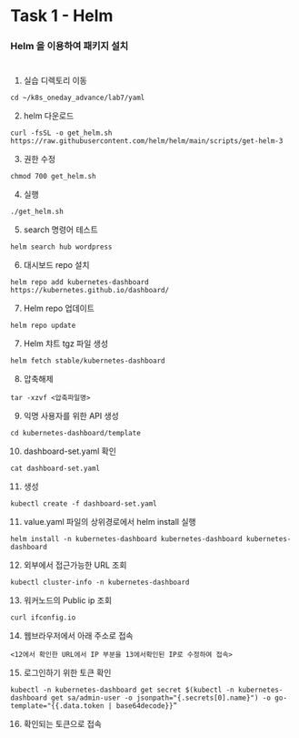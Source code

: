 # Task 1 - Helm

### Helm 을 이용하여 패키지 설치
#

1. 실습 디렉토리 이동
```
cd ~/k8s_oneday_advance/lab7/yaml
```

2. helm 다운로드
```
curl -fsSL -o get_helm.sh https://raw.githubusercontent.com/helm/helm/main/scripts/get-helm-3
```

3. 권한 수정
```
chmod 700 get_helm.sh
```

4. 실행
```
./get_helm.sh
```

5. search 명령어 테스트
```
helm search hub wordpress
```

6. 대시보드 repo 설치
```
helm repo add kubernetes-dashboard https://kubernetes.github.io/dashboard/
```

7. Helm repo 업데이트
```
helm repo update
```

7. Helm 챠트 tgz 파일 생성
```
helm fetch stable/kubernetes-dashboard
```

8. 압축해제
```
tar -xzvf <압축파일명>
```

9. 익명 사용자를 위한 API 생성
```
cd kubernetes-dashboard/template
```

10. dashboard-set.yaml 확인
```
cat dashboard-set.yaml
```

11. 생성
```
kubectl create -f dashboard-set.yaml
```

11. value.yaml 파일의 상위경로에서 helm install 실행
```
helm install -n kubernetes-dashboard kubernetes-dashboard kubernetes-dashboard
```

12. 외부에서 접근가능한 URL 조회
```
kubectl cluster-info -n kubernetes-dashboard
```

13. 워커노드의 Public ip 조회 
```
curl ifconfig.io
```

14. 웹브라우저에서 아래 주소로 접속
```
<12에서 확인한 URL에서 IP 부분을 13에서확인된 IP로 수정하여 접속>
```

15. 로그인하기 위한 토큰 확인
```
kubectl -n kubernetes-dashboard get secret $(kubectl -n kubernetes-dashboard get sa/admin-user -o jsonpath="{.secrets[0].name}") -o go-template="{{.data.token | base64decode}}”
```

16. 확인되는 토큰으로 접속